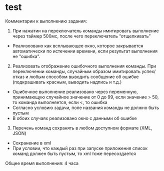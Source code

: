 # test

Комментарии к выполнению задания:
1) При нажатии на переключатель команды имитировать выполнение через
таймер 500мс, после чего переключатель “отщелкивать”
 - Реализоовано как всплывающее окно, которое закрывается автоматически по истечении времени, если результат выполнения не "ошибка".
2) Реализовать отображение ошибочного выполнения команды. При переключении
команды, случайным образом имитировать успех/отказ и любым способом выводить
сообщение об ошибке (подкрашивать красным, выводить надпись и т.д.)
 - Ошибочное выполнение реализовано через переменную, принимающую случайное значение от 0 до 99, если значение > 50, то команда выполняется, если <, то ошибка
 - Согласно условию задачи, поле названия команды не должно быть пустым
 - В обоих случаях реализовано окно с данными об ошибке
3) Перечень команд сохранять в любом доступном формате (XML, JSON)
 - Сохранение в xml
 - При условии, что каждый раз при запуске приложения список команд должен быть пустым, то xml тоже пересоздается

Общее время выполнения: 4 часа

